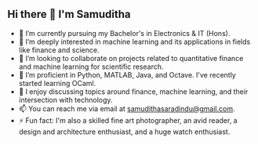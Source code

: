 ## Hi there 👋 I'm Samuditha

- 🔭 I’m currently pursuing my Bachelor's in Electronics & IT (Hons).
- 🌱 I’m deeply interested in machine learning and its applications in fields like finance and science.
- 👯 I’m looking to collaborate on projects related to quantitative finance and machine learning for scientific research.
- 🤔 I’m proficient in Python, MATLAB, Java, and Octave. I've recently started learning OCaml.
- 💬 I enjoy discussing topics around finance, machine learning, and their intersection with technology.
- 📫 You can reach me via email at samudithasaradindu@gmail.com.
- ⚡ Fun fact: I'm also a skilled fine art photographer, an avid reader, a design and architecture enthusiast, and a huge watch enthusiast.

